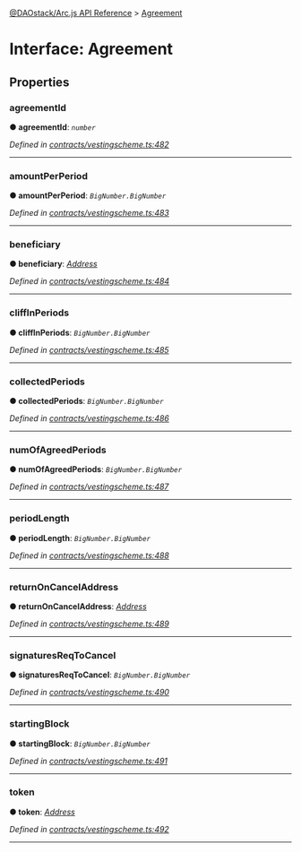 [@DAOstack/Arc.js API Reference](../README.md) > [Agreement](../interfaces/agreement.md)



# Interface: Agreement


## Properties
<a id="agreementid"></a>

###  agreementId

**●  agreementId**:  *`number`* 

*Defined in [contracts/vestingscheme.ts:482](https://github.com/daostack/arc.js/blob/0fff6d4/lib/contracts/vestingscheme.ts#L482)*





___

<a id="amountperperiod"></a>

###  amountPerPeriod

**●  amountPerPeriod**:  *`BigNumber.BigNumber`* 

*Defined in [contracts/vestingscheme.ts:483](https://github.com/daostack/arc.js/blob/0fff6d4/lib/contracts/vestingscheme.ts#L483)*





___

<a id="beneficiary"></a>

###  beneficiary

**●  beneficiary**:  *[Address](../#address)* 

*Defined in [contracts/vestingscheme.ts:484](https://github.com/daostack/arc.js/blob/0fff6d4/lib/contracts/vestingscheme.ts#L484)*





___

<a id="cliffinperiods"></a>

###  cliffInPeriods

**●  cliffInPeriods**:  *`BigNumber.BigNumber`* 

*Defined in [contracts/vestingscheme.ts:485](https://github.com/daostack/arc.js/blob/0fff6d4/lib/contracts/vestingscheme.ts#L485)*





___

<a id="collectedperiods"></a>

###  collectedPeriods

**●  collectedPeriods**:  *`BigNumber.BigNumber`* 

*Defined in [contracts/vestingscheme.ts:486](https://github.com/daostack/arc.js/blob/0fff6d4/lib/contracts/vestingscheme.ts#L486)*





___

<a id="numofagreedperiods"></a>

###  numOfAgreedPeriods

**●  numOfAgreedPeriods**:  *`BigNumber.BigNumber`* 

*Defined in [contracts/vestingscheme.ts:487](https://github.com/daostack/arc.js/blob/0fff6d4/lib/contracts/vestingscheme.ts#L487)*





___

<a id="periodlength"></a>

###  periodLength

**●  periodLength**:  *`BigNumber.BigNumber`* 

*Defined in [contracts/vestingscheme.ts:488](https://github.com/daostack/arc.js/blob/0fff6d4/lib/contracts/vestingscheme.ts#L488)*





___

<a id="returnoncanceladdress"></a>

###  returnOnCancelAddress

**●  returnOnCancelAddress**:  *[Address](../#address)* 

*Defined in [contracts/vestingscheme.ts:489](https://github.com/daostack/arc.js/blob/0fff6d4/lib/contracts/vestingscheme.ts#L489)*





___

<a id="signaturesreqtocancel"></a>

###  signaturesReqToCancel

**●  signaturesReqToCancel**:  *`BigNumber.BigNumber`* 

*Defined in [contracts/vestingscheme.ts:490](https://github.com/daostack/arc.js/blob/0fff6d4/lib/contracts/vestingscheme.ts#L490)*





___

<a id="startingblock"></a>

###  startingBlock

**●  startingBlock**:  *`BigNumber.BigNumber`* 

*Defined in [contracts/vestingscheme.ts:491](https://github.com/daostack/arc.js/blob/0fff6d4/lib/contracts/vestingscheme.ts#L491)*





___

<a id="token"></a>

###  token

**●  token**:  *[Address](../#address)* 

*Defined in [contracts/vestingscheme.ts:492](https://github.com/daostack/arc.js/blob/0fff6d4/lib/contracts/vestingscheme.ts#L492)*





___


